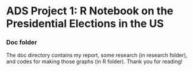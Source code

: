 # ADS Project 1:  R Notebook on the Presidential Elections in the US

### Doc folder



The doc directory contains my report, some research (in research folder), and codes for making those graphs (in R folder). Thank you for reading!
